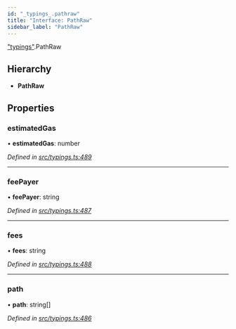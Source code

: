 ```yaml
---
id: "_typings_.pathraw"
title: "Interface: PathRaw"
sidebar_label: "PathRaw"
---
```


["typings"](../modules/_typings_.md).PathRaw

## Hierarchy

* **PathRaw**

## Properties

### estimatedGas

•  **estimatedGas**: number

*Defined in [src/typings.ts:489](https://github.com/trustlines-protocol/clientlib/blob/4830efe/src/typings.ts#L489)*

___

### feePayer

•  **feePayer**: string

*Defined in [src/typings.ts:487](https://github.com/trustlines-protocol/clientlib/blob/4830efe/src/typings.ts#L487)*

___

### fees

•  **fees**: string

*Defined in [src/typings.ts:488](https://github.com/trustlines-protocol/clientlib/blob/4830efe/src/typings.ts#L488)*

___

### path

•  **path**: string[]

*Defined in [src/typings.ts:486](https://github.com/trustlines-protocol/clientlib/blob/4830efe/src/typings.ts#L486)*
